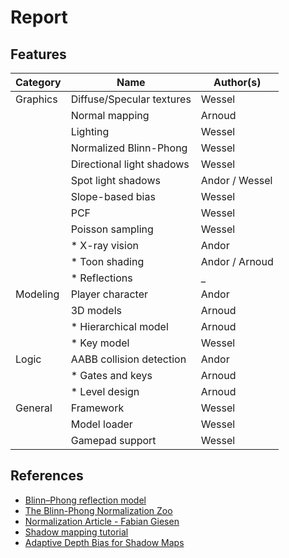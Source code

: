 # Report

## Features

|Category|Name                     |Author(s)     |
|--------|-------------------------|--------------|
|Graphics|Diffuse/Specular textures|Wessel        |
|        |Normal mapping           |Arnoud        |
|        |Lighting                 |Wessel        |
|        |Normalized Blinn-Phong   |Wessel        |
|        |Directional light shadows|Wessel        |
|        |Spot light shadows       |Andor / Wessel|
|        |Slope-based bias         |Wessel        |
|        |PCF                      |Wessel        |
|        |Poisson sampling         |Wessel        |
|        |* X-ray vision           |Andor         |
|        |* Toon shading           |Andor / Arnoud|
|        |* Reflections            |_             |
|Modeling|Player character         |Andor         |
|        |3D models                |Arnoud        |
|        |* Hierarchical model     |Arnoud        |
|        |* Key model              |Wessel        |
|Logic   |AABB collision detection |Andor         |
|        |* Gates and keys         |Arnoud        |
|        |* Level design           |Arnoud        |
|General |Framework                |Wessel        |
|        |Model loader             |Wessel        |
|        |Gamepad support          |Wessel        |

## References

- [Blinn–Phong reflection model](https://en.wikipedia.org/wiki/Blinn%E2%80%93Phong_reflection_model)
- [The Blinn-Phong Normalization Zoo](http://www.thetenthplanet.de/archives/255)
- [Normalization Article - Fabian Giesen](http://www.farbrausch.de/~fg/stuff/phong.pdf)
- [Shadow mapping tutorial](http://www.opengl-tutorial.org/intermediate-tutorials/tutorial-16-shadow-mapping/)
- [Adaptive Depth Bias for Shadow Maps](http://jcgt.org/published/0003/04/08/paper-lowres.pdf)

